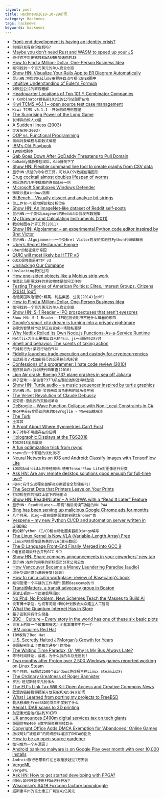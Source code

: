 ```yaml
---
layout: post
title: Hacknews2018-10-29新闻
category: Hacknews
tags: hacknews
keywords: hacknews
---
```




- [Front-end development is having an identity crisis?](https://dev.to/assaultoustudios/is-front-end-development-having-an-identitycrisis-2224)
- `前端开发有身份危机吗?`
- [Maybe you don&#39;t need Rust and WASM to speed up your JS](https://mrale.ph/blog/2018/02/03/maybe-you-dont-need-rust-to-speed-up-your-js.html#getting-the-code)
- `也许你不需要锈蚀和WASM来加速你的JS`
- [How to Find a Million-Dollar, One-Person Business Idea](https://www.forbes.com/sites/elainepofeldt/2017/05/27/how-to-find-your-million-dollar-business-idea-by-tapping-new-census-data)
- `如何找到一个百万美元的单人商业创意`
- [Show HN: Visualize Your Rails App to ER Diagram Automatically](https://www.holistics.io/blog/visualize-rails-database-to-erd-diagram/)
- `显示HN:将您的Rails应用程序自动可视化到ER图中`
- [Intuitive Understanding of Euler’s Formula](https://betterexplained.com/articles/intuitive-understanding-of-eulers-formula/)
- `对欧拉公式的直观理解`
- [Headquarter Locations of Top 101 Y Combinator Companies](https://merchantmachine.co.uk/yc-101/)
- `Y Combinator排名前101位的公司总部所在地`
- [Kiwi TCMS v6.1.1 – open source test case management](http://kiwitcms.org/blog/kiwi-tcms-team/2018/10/29/kiwi-tcms-611/#.W9cT-zibUb0.hackernews)
- `Kiwi TCMS v6.1.1 -开源测试用例管理`
- [The Surprising Power of the Long Game](https://fs.blog/2018/10/long-game/)
- `长博弈的惊人力量`
- [A Sudden Illness (2003)](https://www.newyorker.com/magazine/2003/07/07/a-sudden-illness)
- `突发疾病(2003)`
- [OOP vs. Functional Programming](https://blog.cleancoder.com/uncle-bob/2014/11/24/FPvsOO.html)
- `面向对象编程与函数式编程`
- [IBM’s Old Playbook](https://stratechery.com/2018/ibms-old-playbook/)
- `IBM的老剧本`
- [Gab Goes Down After GoDaddy Threatens to Pull Domain](https://www.theverge.com/2018/10/28/18036520/gab-down-godaddy-domain-blocked)
- `GoDaddy威胁要拉域后，Gab就倒下了`
- [Show HN: Flexible command line tool to create graphs from CSV data](https://github.com/mcastorina/graph-cli)
- `显示HN:灵活的命令行工具，可以从CSV数据创建图形`
- [Drug cocktail almost doubles lifespan of worms](https://www.sciencedaily.com/releases/2018/10/181022122926.htm)
- `鸡尾酒药几乎使蠕虫的寿命延长一倍`
- [Microsoft Sandboxes Windows Defender](https://www.bleepingcomputer.com/news/microsoft/microsoft-sandboxes-windows-defender/)
- `微软沙盒Windows防御`
- [BitBench – Visually dissect and analyze bit strings](https://github.com/zuckschwerdt/bitbench)
- `位工作台-可视地解剖和分析位串`
- [Show HN: An ImageNet-like dataset of Reddit self-posts](http://www.evolution.ai/blog/page/5/an-imagenet-like-text-classification-task-based-on-reddit-posts/)
- `显示HN:一个类似imagenet的Reddit自我发布数据集`
- [My Drawing and Calculating Instruments (2011)](http://www.petergh.f2s.com/instruments2.html)
- `我的制图与计算工具(2011)`
- [Show HN: Algojammer – an experimental Python code editor inspired by Bret Victor](https://github.com/ChrisKnott/Algojammer)
- `显示HN: Algojammer——一个受Bret Victor启发的实验性Python代码编辑器`
- [Uber’s Secret Restaurant Empire](https://www.bloomberg.com/news/articles/2018-10-24/uber-s-secret-empire-of-virtual-restaurants)
- `Uber的秘密餐厅帝国`
- [QUIC will most likely be HTTP v3](https://mailarchive.ietf.org/arch/msg/quic/RLRs4nB1lwFCZ_7k0iuz0ZBa35s)
- `QUIC很可能是HTTP v3`
- [Unslacking Our Company](https://beberlei.de/2018/10/28/unslacking_tideways_company.html)
- `Unslacking我们公司`
- [How one-sided objects like a Mobius strip work](http://www.bbc.com/future/story/20181026-how-one-sided-objects-like-a-mobius-strip-work)
- `像莫比乌斯带这样的单边物体是如何工作的`
- [Testing Theories of American Politics: Elites, Interest Groups, Citizens (2014) [pdf]](https://scholar.princeton.edu/sites/default/files/mgilens/files/gilens_and_page_2014_-testing_theories_of_american_politics.doc.pdf)
- `检验美国政治理论:精英、利益集团、公民(2014)[pdf]`
- [How to Find a Million-Dollar, One-Person Business Idea](https://www.forbes.com/sites/elainepofeldt/2017/05/27/how-to-find-your-million-dollar-business-idea-by-tapping-new-census-data/#637972ea43d9)
- `如何找到一个百万美元的单人商业创意`
- [Show HN: S-1 Reader – IPO prospectuses that aren&#39;t eyesores](http://www.s1reader.com)
- `Show HN: S-1 Reader——IPO招股说明书不是什么难看的东西`
- [Google’s smart city dream is turning into a privacy nightmare](https://www.engadget.com/2018/10/26/sidewalk-labs-ann-cavoukian-smart-city/)
- `谷歌的智慧城市之梦正在变成一场隐私噩梦`
- [Why Netflix Rolled Its Own Node.js Functions-As-a-Service Runtime](https://thenewstack.io/why-netflix-rolled-its-own-node-js-functions-as-a-service-runtime/)
- `Netflix为什么要推出自己的节点。js一组服务运行时`
- [Smell and behavior: The scents of taking action](https://phys.org/news/2018-10-behavior-scents-action.html)
- `气味和行为:采取行动的气味`
- [Fidelity launches trade execution and custody for cryptocurrencies](https://www.cnbc.com/2018/10/15/fidelity-launches-trade-execution-and-custody-for-cryptocurrencies.html)
- `富达启动了对加密货币的交易执行和托管`
- [Confessions of a programmer: I hate code review (2010)](https://blog.nelhage.com/2010/06/i-hate-code-review/)
- `程序员自白:我讨厌代码审查(2010)`
- [Lion Air crash: Boeing 737 plane crashes in sea off Jakarta](https://www.bbc.com/news/world-asia-46014463)
- `狮子空难:一架波音737飞机在雅加达附近海域坠毁`
- [Show HN: Turtle.audio – a music sequencer inspired by turtle graphics](http://turtle.audio)
- `显示HN:龟。音频-灵感来自海龟图形的音乐音序器`
- [The Velvet Revolution of Claude Debussy](https://www.newyorker.com/magazine/2018/10/29/the-velvet-revolution-of-claude-debussy)
- `克劳德·德彪西的天鹅绒革命`
- [DeBroglie – Wave Function Collapse with Non-Local Constraints in C#](https://boristhebrave.github.io/DeBroglie/)
- `在c#中带有非局部约束的DeBroglie - Wave函数崩溃`
- [The Turk](https://en.wikipedia.org/wiki/The_Turk?wprov=sfla1)
- `土耳其`
- [A Proof About Where Symmetries Can’t Exist](https://www.quantamagazine.org/a-proof-about-where-symmetries-cant-exist-20181023/)
- `关于对称不可能存在的证明`
- [Holographic Displays at the TGS2018](https://boilingsteam.com/tgs-2018-amazing-holographic-displays/)
- `TGS2018全息展览`
- [A fun optimization trick from rsync](https://blog.plover.com/prog/switch-case-optimization.html)
- `rsync的一个有趣的优化技巧`
- [Neural Networks on iOS and Android: Classify Images with TensorFlow Lite](https://heartbeat.fritz.ai/neural-networks-on-mobile-devices-with-tensorflow-lite-a-tutorial-85b41f53230c)
- `iOS和Android上的神经网络:使用TensorFlow Lite对图像进行分类`
- [Ask HN: Are any remote desktop solutions good enough for full-time use?](item?id=18326030)
- `问HN:有什么远程桌面解决方案适合全职使用吗?`
- [The Secret Dots that Printers Leave on Your Prints](https://en.wikipedia.org/wiki/Machine_Identification_Code)
- `打印机在你的指纹上留下的秘密点`
- [Show HN: ReadHNLater – A HN PWA with a “Read It Later” Feature](https://github.com/brapifra/readhnlater-pwa)
- `显示HN: ReadHNLater——带有“稍后阅读”功能的HN PWA`
- [Bing has been serving up malicious Google Chrome ads for months](https://www.forbes.com/sites/jasonevangelho/2018/10/27/stop-using-microsoft-edge-to-download-chrome-unless-you-want-malware/)
- `几个月来，Bing一直在提供恶意的谷歌Chrome广告`
- [Vespene – my new Python CI/CD and automation server written in Django](http://docs.vespene.io)
- `我的新Python CI/CD和自动化服务器用Django编写`
- [The Linux Kernel Is Now VLA (Variable-Length Array) Free](https://www.phoronix.com/scan.php?page=news_item&amp;px=Linux-Kills-The-VLA)
- `Linux内核现在是免费的VLA(变长数组)`
- [The D Language Front-End Finally Merged into GCC 9](https://www.phoronix.com/scan.php?page=news_item&amp;px=GCC-9-Merges-D-Language)
- `D语言前端最终合并到GCC 9中`
- [Show HN: Share company announcements in your coworkers&#39; new tab](https://sametab.com)
- `显示HN:在你的同事的新标签页分享公司公告`
- [How Vancouver Became a Money Laundering Paradise [audio]](http://www.canadalandshow.com/podcast/how-vancouver-became-a-money-laundering-paradise/)
- `温哥华如何成为洗钱天堂[音频]`
- [How to run a calm workplace: review of Basecamp&#39;s book](https://www.economist.com/business/2018/10/06/how-to-run-a-calm-workplace)
- `如何管理一个平静的工作场所:回顾Basecamp的书`
- [TransitMatters, a transit advocacy group in Boston](https://www.politico.com/magazine/story/2018/10/25/what-works-boston-transit-221839)
- `是波士顿的一个运输倡导组织`
- [No Phd, No Problem: New Schemes Teach the Masses to Build AI](https://www.economist.com/business/2018/10/27/new-schemes-teach-the-masses-to-build-ai)
- `没有博士学位，也没有问题:新的计划教会大众建立人工智能`
- [What the Quantum Internet Has in Store](https://www.scientificamerican.com/article/here-rsquo-s-what-the-quantum-internet-has-in-store/)
- `量子互联网有什么储备`
- [BBC – Culture – Every story in the world has one of these six basic plots](http://www.bbc.com/culture/story/20180525-every-story-in-the-world-has-one-of-these-six-basic-plots)
- `世界上的每一个故事都有这六个基本情节中的一个`
- [IBM acquires Red Hat](https://www.redhat.com/en/blog/red-hat-ibm-creating-leading-hybrid-cloud-provider)
- `IBM收购了Red Hat`
- [U.S. Secretly Halted JPMorgan’s Growth for Years](https://www.bloomberg.com/news/articles/2018-10-26/jpmorgan-s-secret-punishment-u-s-halted-its-growth-for-years?srnd=premium)
- `美国秘密阻止了摩根大通多年的增长`
- [The Waiting Time Paradox, Or, Why Is My Bus Always Late?](http://jakevdp.github.io/blog/2018/09/13/waiting-time-paradox/)
- `等待时间悖论，或者，为什么我的车总是迟到?`
- [Two months after Proton over 2,500 Windows games reported working on Linux Steam](https://www.protondb.com)
- `两个月前，有超过2500个Windows游戏报告在Linux Steam上运行`
- [The Ordinary Greatness of Roger Bannister](https://www.newyorker.com/sports/postscript/the-ordinary-greatness-of-roger-bannister)
- `罗杰·班尼斯特平凡的伟大`
- [The EU&#39;s Link Tax Will Kill Open Access and Creative Commons News](https://www.eff.org/deeplinks/2018/10/eus-link-tax-will-kill-open-access-and-creative-commons-news)
- `欧盟的链接税将扼杀开放获取和知识共享新闻`
- [What I Learned from porting my projects to FreeBSD](https://github.com/shlomif/what-i-learned-from-porting-to-freebsd)
- `我从移植到FreeBSD的项目中学到了什么`
- [Aerial LIDAR scans to 3D printing](https://github.com/marian42/pointcloudprinter)
- `航空激光雷达扫描到3D打印`
- [UK announces £400m digital services tax on tech giants](https://www.theguardian.com/politics/blog/live/2018/oct/29/budget-2018-government-insists-no-deal-brexit-wont-stop-nhs-getting-20bn-despite-hammonds-warnings-politics-live)
- `英国宣布£400 m数字服务税科技巨头`
- [Copyright Office Adds DMCA Exemption for &#39;Abandoned&#39; Online Games](https://torrentfreak.com/copyright-office-adds-dmca-exemption-for-abandoned-online-games-181026/)
- `版权局对“被遗弃”的网络游戏增加了DMCA的豁免`
- [How to be an open source gardener](https://words.steveklabnik.com/how-to-be-an-open-source-gardener)
- `如何成为一个开源园丁`
- [Android banking malware is on Google Play over month with over 10,000 installs](https://lukasstefanko.com/2018/10/android-banking-malware-found-on-google-play-with-over-10000-installs-targets-brazil.html)
- `Android银行恶意软件在谷歌播放超过1万安装`
- [VergeML](https://github.com/vergeml/vergeml)
- `VergeML`
- [Ask HN: How to get started developing with FPGA?](item?id=18323236)
- `问HN:如何开始使用FPGA进行开发?`
- [Wisconsin’s $4.1B Foxconn factory boondoggle](https://www.theverge.com/2018/10/29/18027032/foxconn-wisconsin-plant-jobs-deal-subsidy-governor-scott-walker)
- `威斯康辛州的富士康工厂耗资41亿美元`

